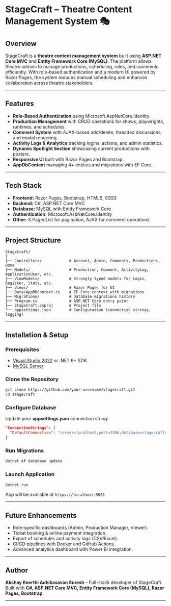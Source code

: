 # StageCraft – Theatre Content Management System 🎭  

## Overview  
StageCraft is a **theatre content management system** built using **ASP.NET Core MVC** and **Entity Framework Core (MySQL)**. The platform allows theatre admins to manage productions, scheduling, roles, and comments efficiently. With role-based authentication and a modern UI powered by Razor Pages, the system reduces manual scheduling and enhances collaboration across theatre stakeholders.  

---

## Features  
- **Role-Based Authentication** using Microsoft.AspNetCore.Identity.  
- **Production Management** with CRUD operations for shows, playwrights, runtimes, and schedules.  
- **Comment System** with AJAX-based add/delete, threaded discussions, and modal rendering.  
- **Activity Logs & Analytics** tracking logins, actions, and admin statistics.  
- **Dynamic Spotlight Section** showcasing current productions with posters.  
- **Responsive UI** built with Razor Pages and Bootstrap.  
- **AppDbContext** managing 4+ entities and migrations with EF Core.  

---

## Tech Stack  
- **Frontend:** Razor Pages, Bootstrap, HTML5, CSS3  
- **Backend:** C#, ASP.NET Core MVC  
- **Database:** MySQL with Entity Framework Core  
- **Authentication:** Microsoft.AspNetCore.Identity  
- **Other:** X.PagedList for pagination, AJAX for comment operations  

---

## Project Structure  
```
StageCraft/
│
├── Controllers/            # Account, Admin, Comments, Productions, Home
├── Models/                 # Production, Comment, ActivityLog, ApplicationUser, etc.
├── ViewModels/             # Strongly typed models for Login, Register, Stats, etc.
├── Views/                  # Razor Pages for UI
├── Data/AppDbContext.cs    # EF Core context with migrations
├── Migrations/             # Database migrations history
├── Program.cs              # ASP.NET Core entry point
├── StageCraft.csproj       # Project file
└── appsettings.json        # Configuration (connection strings, logging)
```

---

## Installation & Setup  

###  Prerequisites  
- [Visual Studio 2022](https://visualstudio.microsoft.com/) or .NET 6+ SDK  
- [MySQL Server](https://dev.mysql.com/downloads/mysql/)  

###  Clone the Repository  
```bash
git clone https://github.com/your-username/stagecraft.git
cd stagecraft
```

### Configure Database  
Update your **appsettings.json** connection string:  
```json
"ConnectionStrings": {
  "DefaultConnection": "server=localhost;port=3306;database=stagecraftdb;user=root;password=yourpassword"
}
```

### Run Migrations  
```bash
dotnet ef database update
```

### Launch Application  
```bash
dotnet run
```
App will be available at  `https://localhost:5001`  

---

## Future Enhancements  
- Role-specific dashboards (Admin, Production Manager, Viewer).  
- Ticket booking & online payment integration.  
- Export of schedules and activity logs (CSV/Excel).  
- CI/CD pipelines with Docker and GitHub Actions.  
- Advanced analytics dashboard with Power BI integration.  

---

## Author 
**Akshay Keerthi Adhikasavan Suresh** – Full-stack developer of StageCraft.  
Built with **C#, ASP.NET Core MVC, Entity Framework Core (MySQL), Razor Pages, Bootstrap**.  

---
